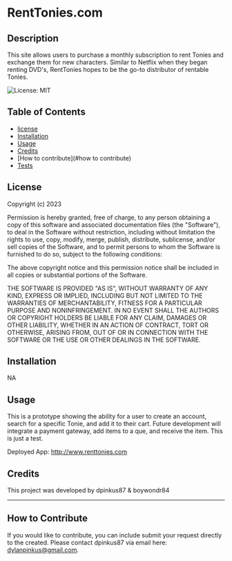 
# RentTonies.com

## Description

This site allows users to purchase a monthly subscription to rent Tonies and exchange them for new characters. Similar to Netflix when they began renting DVD's, RentTonies hopes to be the go-to distributor of rentable Tonies. 

![License: MIT](https://img.shields.io/badge/License-MIT-yellow.svg)

## Table of Contents 

- [license](#license)
- [Installation](#installation)
- [Usage](#usage)
- [Credits](#credits)
- [How to contribute](#how to contribute)
- [Tests](#tests)

## License

Copyright (c) 2023

Permission is hereby granted, free of charge, to any person obtaining
a copy of this software and associated documentation files (the
"Software"), to deal in the Software without restriction, including
without limitation the rights to use, copy, modify, merge, publish,
distribute, sublicense, and/or sell copies of the Software, and to
permit persons to whom the Software is furnished to do so, subject to
the following conditions:

The above copyright notice and this permission notice shall be
included in all copies or substantial portions of the Software.

THE SOFTWARE IS PROVIDED "AS IS", WITHOUT WARRANTY OF ANY KIND,
EXPRESS OR IMPLIED, INCLUDING BUT NOT LIMITED TO THE WARRANTIES OF
MERCHANTABILITY, FITNESS FOR A PARTICULAR PURPOSE AND
NONINFRINGEMENT. IN NO EVENT SHALL THE AUTHORS OR COPYRIGHT HOLDERS BE
LIABLE FOR ANY CLAIM, DAMAGES OR OTHER LIABILITY, WHETHER IN AN ACTION
OF CONTRACT, TORT OR OTHERWISE, ARISING FROM, OUT OF OR IN CONNECTION
WITH THE SOFTWARE OR THE USE OR OTHER DEALINGS IN THE SOFTWARE.

## Installation

NA

## Usage

This is a prototype showing the ability for a user to create an account, search for a specific Tonie, and add it to their cart. Future development will integrate a payment gateway, add items to a que, and receive the item. This is just a test.

Deployed App: http://www.renttonies.com

## Credits

This project was developed by dpinkus87 & boywondr84

---


## How to Contribute

If you would like to contribute, you can include submit your request directly to the created. Please contact dpinkus87 via email here: dylanpinkus@gmail.com.

